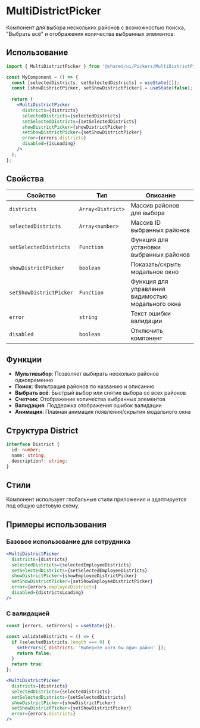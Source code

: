 # MultiDistrictPicker

Компонент для выбора нескольких районов с возможностью поиска, "Выбрать всё" и отображения количества выбранных элементов.

## Использование

```jsx
import { MultiDistrictPicker } from '@shared/ui/Pickers/MultiDistrictPicker';

const MyComponent = () => {
  const [selectedDistricts, setSelectedDistricts] = useState([]);
  const [showDistrictPicker, setShowDistrictPicker] = useState(false);
  
  return (
    <MultiDistrictPicker
      districts={districts}
      selectedDistricts={selectedDistricts}
      setSelectedDistricts={setSelectedDistricts}
      showDistrictPicker={showDistrictPicker}
      setShowDistrictPicker={setShowDistrictPicker}
      error={errors.districts}
      disabled={isLoading}
    />
  );
};
```

## Свойства

| Свойство | Тип | Описание |
|----------|-----|----------|
| `districts` | `Array<District>` | Массив районов для выбора |
| `selectedDistricts` | `Array<number>` | Массив ID выбранных районов |
| `setSelectedDistricts` | `Function` | Функция для установки выбранных районов |
| `showDistrictPicker` | `boolean` | Показать/скрыть модальное окно |
| `setShowDistrictPicker` | `Function` | Функция для управления видимостью модального окна |
| `error` | `string` | Текст ошибки валидации |
| `disabled` | `boolean` | Отключить компонент |

## Функции

- **Мультивыбор**: Позволяет выбирать несколько районов одновременно
- **Поиск**: Фильтрация районов по названию и описанию
- **Выбрать всё**: Быстрый выбор или снятие выбора со всех районов
- **Счетчик**: Отображение количества выбранных элементов
- **Валидация**: Поддержка отображения ошибок валидации
- **Анимация**: Плавная анимация появления/скрытия модального окна

## Структура District

```typescript
interface District {
  id: number;
  name: string;
  description?: string;
}
```

## Стили

Компонент использует глобальные стили приложения и адаптируется под общую цветовую схему.

## Примеры использования

### Базовое использование для сотрудника

```jsx
<MultiDistrictPicker
  districts={districts}
  selectedDistricts={selectedEmployeeDistricts}
  setSelectedDistricts={setSelectedEmployeeDistricts}
  showDistrictPicker={showEmployeeDistrictPicker}
  setShowDistrictPicker={setShowEmployeeDistrictPicker}
  error={errors.employeeDistricts}
  disabled={districtsLoading}
/>
```

### С валидацией

```jsx
const [errors, setErrors] = useState({});

const validateDistricts = () => {
  if (selectedDistricts.length === 0) {
    setErrors({ districts: 'Выберите хотя бы один район' });
    return false;
  }
  return true;
};

<MultiDistrictPicker
  districts={districts}
  selectedDistricts={selectedDistricts}
  setSelectedDistricts={setSelectedDistricts}
  showDistrictPicker={showDistrictPicker}
  setShowDistrictPicker={setShowDistrictPicker}
  error={errors.districts}
/>
``` 